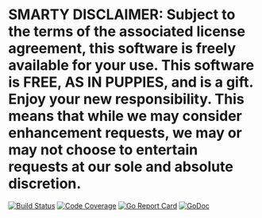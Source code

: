 # SMARTY DISCLAIMER: Subject to the terms of the associated license agreement, this software is freely available for your use. This software is FREE, AS IN PUPPIES, and is a gift. Enjoy your new responsibility. This means that while we may consider enhancement requests, we may or may not choose to entertain requests at our sole and absolute discretion.

[![Build Status](https://travis-ci.org/smartystreets/detour.svg?branch=master)](https://travis-ci.org/smartystreets/detour)
[![Code Coverage](https://codecov.io/gh/smartystreets/detour/branch/master/graph/badge.svg)](https://codecov.io/gh/smartystreets/detour)
[![Go Report Card](https://goreportcard.com/badge/github.com/smartystreets/detour)](https://goreportcard.com/report/github.com/smartystreets/detour)
[![GoDoc](https://godoc.org/github.com/smartystreets/detour?status.svg)](http://godoc.org/github.com/smartystreets/detour)
